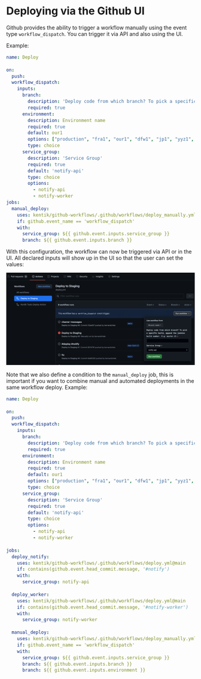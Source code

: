 # Deploying via the Github UI

Github provides the ability to trigger a workflow manually using the event type `workflow_dispatch`. You can trigger it via API and also using the UI.

Example:

```yaml
name: Deploy

on:
  push:
  workflow_dispatch:
    inputs:
      branch:
        description: 'Deploy code from which branch? To pick a specific build, append the jenkins build number. E.g: master.21'
        required: true
      environment:
        description: Environment name
        required: true
        default: our1
        options: ["production", "fra1", "our1", "dfw1", "jp1", "yyz1", "hrd1", "hnd1", "bct1", "buf1", "nez1", "nrt1"]
        type: choice
      service_group:
        description: 'Service Group'
        required: true
        default: 'notify-api' 
        type: choice
        options:
          - notify-api
          - notify-worker
jobs:
  manual_deploy:
    uses: kentik/github-workflows/.github/workflows/deploy_manually.yml@main
    if: github.event_name == 'workflow_dispatch'
    with:
      service_group: ${{ github.event.inputs.service_group }}
      branch: ${{ github.event.inputs.branch }}
```

With this configuration, the workflow can now be triggered via API or in the UI. All declared inputs will show up in the UI so that the user can set the values:

![UI Trigger](../_images/deploy-ui.png)

Note that we also define a condition to the `manual_deploy` job, this is important if you want to combine manual and automated deployments in the same workflow deploy. Example:

```yaml
name: Deploy

on:
  push:
  workflow_dispatch:
    inputs:
      branch:
        description: 'Deploy code from which branch? To pick a specific build, append the jenkins build number. E.g: master.21'
        required: true
      environment:
        description: Environment name
        required: true
        default: our1
        options: ["production", "fra1", "our1", "dfw1", "jp1", "yyz1", "hrd1", "hnd1", "bct1", "buf1", "nez1", "nrt1"]
        type: choice
      service_group:
        description: 'Service Group'
        required: true
        default: 'notify-api' 
        type: choice
        options:
          - notify-api
          - notify-worker

jobs:
  deploy_notify:
    uses: kentik/github-workflows/.github/workflows/deploy.yml@main
    if: contains(github.event.head_commit.message, '#notify') 
    with:
      service_group: notify-api

  deploy_worker:
    uses: kentik/github-workflows/.github/workflows/deploy.yml@main
    if: contains(github.event.head_commit.message, '#notify-worker') 
    with:
      service_group: notify-worker

  manual_deploy:
    uses: kentik/github-workflows/.github/workflows/deploy_manually.yml@main
    if: github.event_name == 'workflow_dispatch'
    with:
      service_group: ${{ github.event.inputs.service_group }}
      branch: ${{ github.event.inputs.branch }}
      branch: ${{ github.event.inputs.environment }}
```
